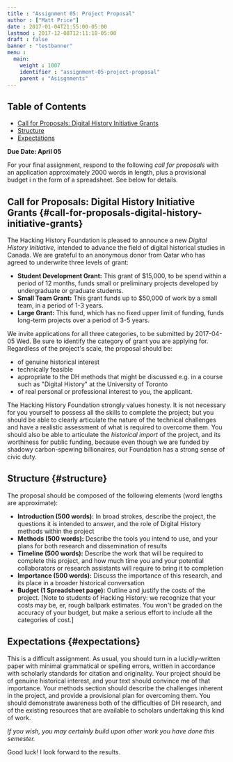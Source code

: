 ```yaml
---
title : "Assignment 05: Project Proposal"
author : ["Matt Price"]
date : 2017-01-04T21:55:00-05:00
lastmod : 2017-12-08T12:11:18-05:00
draft : false
banner : "testbanner"
menu :
  main:
    weight : 1007
    identifier : "assignment-05-project-proposal"
    parent : "Asisgnments"
---
```


<div class="ox-hugo-toc toc">
<div></div>

## Table of Contents

- [Call for Proposals: Digital History Initiative Grants](#call-for-proposals-digital-history-initiative-grants)
- [Structure](#structure)
- [Expectations](#expectations)
</div>
<!--endtoc-->

**Due Date: April 05**

For your final assignment, respond to the following _call for proposals_ with an application approximately 2000 words in length, plus a provisional budget i n the form of a spreadsheet. See below for details.


## Call for Proposals: Digital History Initiative Grants {#call-for-proposals-digital-history-initiative-grants}

The Hacking History Foundation is pleased to announce a new _Digital History Initiative_, intended to advance the field of digital historical studies in Canada. We are grateful to an anonymous donor from Qatar who has agreed to underwrite three levels of grant:

-   **Student Development Grant:** This grant of $15,000, to be spend within a period of 12 months, funds small or preliminary projects developed by undergraduate or graduate students.
-   **Small Team Grant:** This grant funds up to $50,000 of work by a small team, in a period of 1-3 years.
-   **Large Grant:** This fund, which has no fixed upper limit of funding, funds long-term projects over a period of 3-5 years.

We invite applications for all three categories, to be submitted by <span class="timestamp-wrapper"><span class="timestamp">2017-04-05 Wed</span></span>. Be sure to identify the category of grant you are applying for. Regardless of the project's scale, the proposal should be:

-   of genuine historical interest
-   technically feasible
-   appropriate to the DH methods that might be discussed e.g. in a course such as "Digital History" at the University of Toronto
-   of real personal or professional interest to you, the applicant.

The Hacking History Foundation strongly values honesty. It is not necessary for you yourself to possess all the skills to complete the project; but you should be able to clearly articulate the nature of the technical challenges and have a realistic assessment of what is required to overcome them. You should also be able to articulate the _historical import_ of the project, and its worthiness for public funding, because even though we are funded by shadowy carbon-spewing billionaires, our Foundation has a strong sense of civic duty.


## Structure {#structure}

The proposal should be composed of the following elements (word lengths are approximate):

-   **Introduction (500 words):** In broad strokes, describe the project, the questions it is intended to answer, and the role of Digital History methods within the project
-   **Methods (500 words):** Describe the tools you intend to use, and your plans for both research and dissemination of results
-   **Timeline (500 words):** Describe the work that will be required to complete this project, and how much time you and your potential collaborators or research assistants will require to bring it to completion
-   **Importance (500 words):** Discuss the importance of this research, and its place in a broader historical conversation
-   **Budget (1 Spreadsheet page):** Outline and justify the costs of the project. [Note to students of Hacking History: we recognize that your costs may be, er, rough ballpark estimates. You won't be graded on the accuracy of your budget, but make a serious effort to include all the categories of cost.]


## Expectations {#expectations}

This is a difficult assignment. As usual, you should turn in a lucidly-written paper with minimal grammatical or spelling errors, written in accordance with scholarly standards for citation and originality.  Your project should be of genuine historical interest, and your text should convince me of that importance. Your methods section should describe the challenges inherent in the project, and provide a provisional plan for overcoming them.  You should demonstrate awareness both of the difficulties of DH research, and of the existing resources that are available to scholars undertaking this kind of work.

_If you wish, you may certainly build upon other work you have done this semester._

Good luck! I look forward to the results.
